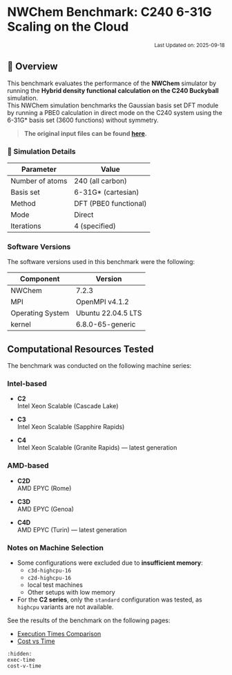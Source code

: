 # NWChem Benchmark: C240 6-31G Scaling on the Cloud

<p align="right">
    <small>Last Updated on: 2025-09-18</small>
</p>

## 📌 Overview

This benchmark evaluates the performance of the **NWChem** simulator by running the **Hybrid density functional calculation on the C240 Buckyball** simulation.  
This NWChem simulation benchmarks the Gaussian basis set DFT module by running a
PBE0 calculation in direct mode on the C240 system using the 6-31G\* basis set
(3600 functions) without symmetry.



> **The original input files can be found [here](https://nwchemgit.github.io/c240_631gs.nw).**


### 🔬 Simulation Details

| **Parameter**            | **Value**                           |
|---------------------------|-------------------------------------|
| Number of atoms           | 240 (all carbon)                    |
| Basis set                 | 6-31G* (cartesian)                  |
| Method                    | DFT (PBE0 functional)               |
| Mode                      | Direct                              |
| Iterations                | 4 (specified)                       |


### Software Versions
The software versions used in this benchmark were the following:

| Component              | Version                               |
|------------------------|---------------------------------------|
| NWChem                  | 7.2.3                                |
| MPI                  | OpenMPI v4.1.2              |
| Operating System       |Ubuntu 22.04.5 LTS|
| kernel                 | 6.8.0-65-generic                     |


## Computational Resources Tested

The benchmark was conducted on the following machine series:

### Intel-based
- **C2**  
  Intel Xeon Scalable (Cascade Lake)

- **C3**  
  Intel Xeon Scalable (Sapphire Rapids)

- **C4**  
  Intel Xeon Scalable (Granite Rapids) — latest generation

### AMD-based
- **C2D**  
  AMD EPYC (Rome)

- **C3D**  
  AMD EPYC (Genoa)

- **C4D**  
  AMD EPYC (Turin) — latest generation

### Notes on Machine Selection
- Some configurations were excluded due to **insufficient memory**:  
  - `c3d-highcpu-16`  
  - `c2d-highcpu-16`  
  - local test machines
  - Other setups with low memory
- For the **C2 series**, only the `standard` configuration was tested, as `highcpu` variants are not available.

See the results of the benchmark on the following pages:
- [Execution Times Comparison](exec-time)
- [Cost vs Time](cost-v-time)

```{toctree}
:hidden:
exec-time
cost-v-time
```